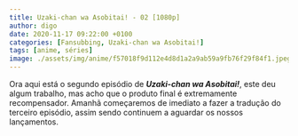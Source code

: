 ```yaml
---
title: Uzaki-chan wa Asobitai! - 02 [1080p]
author: digo
date: 2020-11-17 09:22:00 +0100
categories: [Fansubbing, Uzaki-chan wa Asobitai!]
tags: [anime, séries]
image: ./assets/img/anime/f57018f9d112e4d8d1a2a9ab59a9fb76f29f84f1.jpeg
---
```


Ora aqui está o segundo episódio de ***Uzaki-chan wa Asobitai!***, este deu algum trabalho, mas acho que o produto final é extremamente recompensador. Amanhã começaremos de imediato a fazer a tradução do terceiro episódio, assim sendo continuem a aguardar os nossos lançamentos.